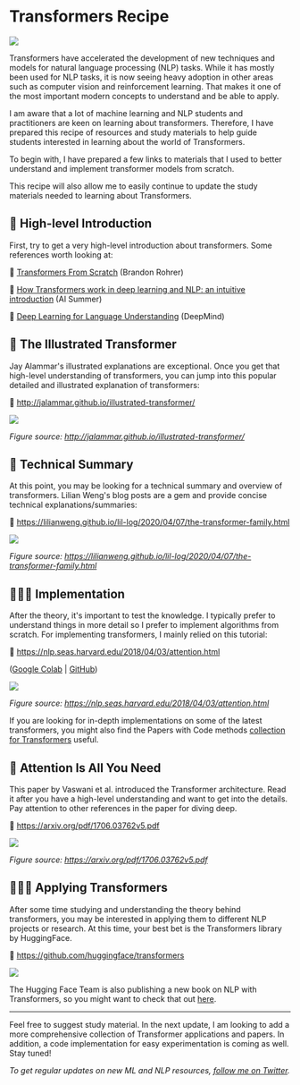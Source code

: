 # Transformers Recipe

![](/images/transformer.jpeg)

Transformers have accelerated the development of new techniques and models for natural language processing (NLP) tasks. While it has mostly been used for NLP tasks, it is now seeing heavy adoption in other areas such as computer vision and reinforcement learning. That makes it one of the most important modern concepts to understand and be able to apply.

I am aware that a lot of machine learning and NLP students and practitioners are keen on learning about transformers. Therefore, I have prepared this recipe of resources and study materials to help guide students interested in learning about the world of Transformers.

To begin with, I have prepared a few links to materials that I used to better understand and implement transformer models from scratch.

This recipe will also allow me to easily continue to update the study materials needed to learning about Transformers.

## 🧠 High-level Introduction
First, try to get a very high-level introduction about transformers. Some references worth looking at:

🔗 [Transformers From Scratch](https://e2eml.school/transformers.html) (Brandon Rohrer)

🔗 [How Transformers work in deep learning and NLP: an intuitive introduction](https://theaisummer.com/transformer/) (AI Summer)

🔗 [Deep Learning for Language Understanding](https://youtu.be/8zAP2qWAsKg) (DeepMind)

## 🎨 The Illustrated Transformer
Jay Alammar's illustrated explanations are exceptional. Once you get that high-level understanding of transformers, you can jump into this popular detailed and illustrated explanation of transformers:

🔗 http://jalammar.github.io/illustrated-transformer/

![](/images/illustration.jpeg)

*Figure source: http://jalammar.github.io/illustrated-transformer/*

## 🔖 Technical Summary
At this point, you may be looking for a technical summary and overview of transformers. Lilian Weng's blog posts are a gem and provide concise technical explanations/summaries:

🔗 https://lilianweng.github.io/lil-log/2020/04/07/the-transformer-family.html

![](/images/math.png)

*Figure source: https://lilianweng.github.io/lil-log/2020/04/07/the-transformer-family.html*

## 👩🏼‍💻 Implementation
After the theory, it's important to test the knowledge. I typically prefer to understand things in more detail so I prefer to implement algorithms from scratch. For implementing transformers, I mainly relied on this tutorial:

🔗 https://nlp.seas.harvard.edu/2018/04/03/attention.html

([Google Colab](https://colab.research.google.com/drive/1xQXSv6mtAOLXxEMi8RvaW8TW-7bvYBDF) | [GitHub](https://github.com/harvardnlp/annotated-transformer))

![](/images/code.jpeg)

*Figure source: https://nlp.seas.harvard.edu/2018/04/03/attention.html*

If you are looking for in-depth implementations on some of the latest transformers, you might also find the Papers with Code methods [collection for Transformers](https://paperswithcode.com/methods/category/transformers) useful. 

## 📄 Attention Is All You Need
This paper by Vaswani et al. introduced the Transformer architecture. Read it after you have a high-level understanding and want to get into the details. Pay attention to other references in the paper for diving deep.

🔗 https://arxiv.org/pdf/1706.03762v5.pdf

![](/images/paper.jpeg)

*Figure source: https://arxiv.org/pdf/1706.03762v5.pdf*

## 👩🏼‍💻 Applying Transformers
After some time studying and understanding the theory behind transformers, you may be interested in applying them to different NLP projects or research. At this time, your best bet is the Transformers library by HuggingFace.

🔗 https://github.com/huggingface/transformers

![](/images/hf.jpeg)

The Hugging Face Team is also publishing a new book on NLP with Transformers, so you might want to check that out [here](https://www.oreilly.com/library/view/natural-language-processing/9781098103231/).

---

Feel free to suggest study material. In the next update, I am looking to add a more comprehensive collection of Transformer applications and papers. In addition, a code implementation for easy experimentation is coming as well. Stay tuned!

*To get regular updates on new ML and NLP resources, [follow me on Twitter](https://twitter.com/omarsar0).*
